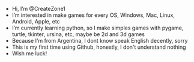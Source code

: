 - Hi, I’m @CreateZone1
- I’m interested in make games for every OS, Windows, Mac, Linux, Android, Apple, etc
- I’m currently learning python, so I make simples games with pygame, turtle, tkinter, ursina, etc, maybe be 2d and 3d games
- Because I'm from Argentina, I dont know speak English decently, sorry
- This is my first time using Github, honestly, I don't understand nothing
- Wish me luck!

<!---
CreateZone1/CreateZone1 is a ✨ special ✨ repository because its `README.md` (this file) appears on your GitHub profile.
You can click the Preview link to take a look at your changes.
--->
